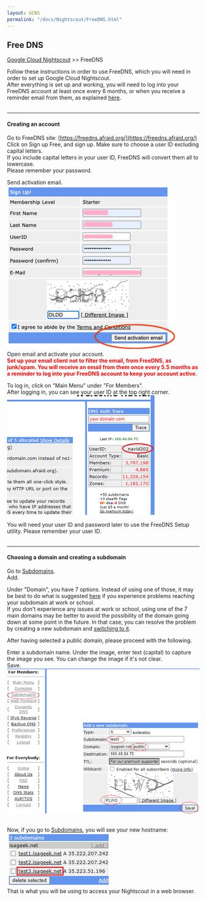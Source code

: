 ```yaml
---
layout: GCNS
permalink: "/docs/Nightscout/FreeDNS.html"
---
```


## Free DNS
[Google Cloud Nightscout](./GoogleCloud.md) >> FreeDNS  

Follow these instructions in order to use FreeDNS, which you will need in order to set up Google Cloud Nightscout.  
After everything is set up and working, you will need to log into your FreeDNS account at least once every 6 months, or when you receive a reminder email from them, as explained [here](./FreeDNS_Min_Login.md).  
<br/>  
  
---  

#### **Creating an account**  
Go to FreeDNS site: [https://freedns.afraid.org/](https://freedns.afraid.org/)  
Click on Sign up Free, and sign up.  Make sure to choose a user ID excluding capital letters.  
If you include capital letters in your user ID, FreeDNS will convert them all to lowercase.  
Please remember your password.  
  
Send activation email.  
![](./images/FreeDNS1.png)  
Open email and activate your account.  
**<span style="color:red">Set up your email client not to filter the email, from FreeDNS, as junk/spam.  You will receive an email from them once every 5.5 months as a reminder to log into your FreeDNS account to keep your account active.</span>**  
  
To log in, click on "Main Menu" under "For Members".  
After logging in, you can see your user ID at the top right corner.  
![](./images/FD_userID.png)  
  
You will need your user ID and password later to use the FreeDNS Setup utility.  Please remember your user ID.  
<br/>  

---  

#### **Choosing a domain and creating a subdomain**    
Go to [Subdomains](https://freedns.afraid.org/subdomain/).  
Add.  
  
Under "Domain", you have 7 options.  Instead of using one of those, it may be best to do what is suggested [here](./FD_Domains.md) if you experience problems reaching your subdomain at work or school.  
If you don't experience any issues at work or school, using one of the 7 main domains may be better to avoid the possibility of the domain going down at some point in the future.  In that case, you can resolve the problem by creating a new subdomain and [switching to it](./ChangeHostname.md).  
  
After having selected a public domain, please proceed with the following.  
  
Enter a subdomain name.  Under the image, enter text (capital) to capture the image you see.  You can change the image if it's not clear.  
Save.  
![](./images/FreeDNS2.png)  
<br/>  
  
Now, if you go to [Subdomains](https://freedns.afraid.org/subdomain/), you will see your new hostname:  
![](./images/FD_hostname.png)  
That is what you will be using to access your Nightscout in a web browser.  
<br/>  
<br/>  
 
